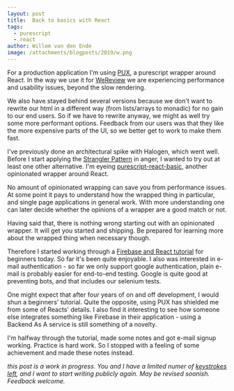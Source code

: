 ```yaml
---
layout: post
title:  Back to basics with React
tags:
  - purescript
  - react
author: Willem van den Ende
image: /attachments/blogposts/2019/w.png
---
```


For a production application I'm using [PUX](https://github.com/alexmingoia/purescript-pux), a purescript wrapper around React. In the way we use it for [WeReview](https://wereview.eu) we are experiencing performance and usability issues, beyond the slow rendering.

We also have stayed behind several versions because we don't want to rewrite our html in a different way (from lists/arrays to monadic) for no gain to our end users. So if we have to rewrite anyway, we might as well try some more performant options. Feedback from our users was that they like the more expensive parts of the UI, so we better get to work to make them fast.

I've previously done an architectural spike with Halogen, which went well. Before I start applying the [Strangler Pattern](https://www.martinfowler.com/bliki/StranglerApplication.html) in anger, I wanted to try out at least one other alternative. I'm eyeing [purescript-react-basic](https://github.com/lumihq/purescript-react-basic), another opinionated wrapper around React.

No amount of opinionated wrapping can save you from performance issues. At some point it pays to understand how the wrapped thing in particular, and single page applications in general work. With more understanding one can later decide whether the opinions of a wrapper are a good match or not.

Having said that, there is nothing wrong starting out with an opinionated wrapper. It will get you started and shipping. Be prepared for learning more about the wrapped thing when necessary though.

Therefore I started working through a [Firebase and React tutorial](https://www.robinwieruch.de/complete-firebase-authentication-react-tutorial/) for beginners today. So far it's been quite enjoyable. I also was interested in e-mail authentication - so far we only support google authentication, plain e-mail is probably easier for end-to-end testing. Google is quite good at preventing bots, and that includes our selenium tests.

One might expect that after four years of on and off development, I would shun a beginners' tutorial. Quite the opposite, using PUX has shielded me from some of Reacts' details. I also find it interesting to see how someone else integrates something like Firebase in their application - using a Backend As A service is still something of a novelty.

I'm halfway through the tutorial, made some notes and got e-mail signup working. Practice is hard work. So I stopped with a feeling of some achievement and made these notes instead.

_this post is a work in progress. You and I have a limited numer of [keystrokes left](https://keysleft.com/), and I want to start writing publicly again. May be revised soonish. Feedback welcome._
